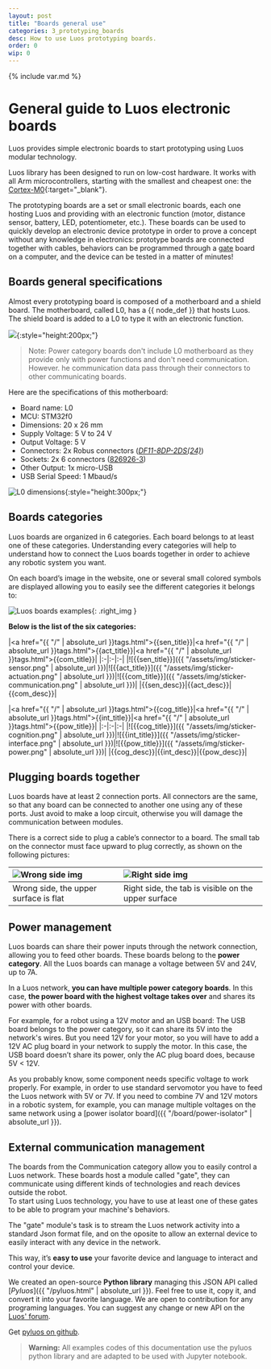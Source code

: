 ```yaml
---
layout: post
title: "Boards general use"
categories: 3_prototyping_boards
desc: How to use Luos prototyping boards.
order: 0
wip: 0
---
```

{% include var.md %}

# General guide to Luos electronic boards

Luos provides simple electronic boards to start prototyping using Luos modular technology.

Luos library has been designed to run on low-cost hardware. It works with all Arm microcontrollers, starting with the smallest and cheapest one: the [Cortex-M0](https://developer.arm.com/ip-products/processors/cortex-m/cortex-m0){:target="_blank"}. 

The prototyping boards are a set or small electronic boards, each one hosting Luos and providing with an electronic function (motor, distance sensor, battery, LED, potentiometer, etc.). These boards can be used to quickly develop an electronic device prototype in order to prove a concept without any knowledge in electronics: prototype boards are connected together with cables, behaviors can be programmed through a [gate](/boards_list/usb) board on a computer, and the device can be tested in a matter of minutes!

## Boards general specifications

Almost every prototyping board is composed of a motherboard and a shield board. The motherboard, called L0, has a {{ node_def }} that hosts Luos. The shield board is added to a L0 to type it with an electronic function.

![](/assets/img/assembly.png){:style="height:200px;"}

> Note: Power category boards don't include L0 motherboard as they provide only with power functions and don't need communication. However. he communication data pass through their connectors to other communicating boards.

Here are the specifications of this motherboard:

 - Board name: L0
 - MCU: STM32f0
 - Dimensions: 20 x 26 mm
 - Supply Voltage: 5 V to 24 V
 - Output Voltage: 5 V
 - Connectors: 2x Robus connectors ([*DF11-8DP-2DS(24)*](https://octopart.com/df11-8dp-2ds%2824%29-hirose-39521447))
 - Sockets: 2x 6 connectors ([826926-3](https://octopart.com/826926-3-te+connectivity-40939547)) 
 - Other Output: 1x micro-USB
 - USB Serial Speed: 1 Mbaud/s

![L0 dimensions](/assets/img/l0-dimensions.png){:style="height:300px;"}

## Boards categories

Luos boards are organized in 6 categories. Each board belongs to at least one of these categories. Understanding every categories will help to understand how to connect the Luos boards together in order to achieve any robotic system you want.

On each board’s image in the website, one or several small colored symbols are displayed allowing you to easily see the different categories it belongs to:

![Luos boards examples](/assets/img/boards_example.png){: .right_img }

**Below is the list of the six categories:**

|<a href="{{ "/" | absolute_url }}tags.html">{{sen_title}}</a>|<a href="{{ "/" | absolute_url }}tags.html">{{act_title}}</a>|<a href="{{ "/" | absolute_url }}tags.html">{{com_title}}</a>|
|:-|:-|:-|
|![{{sen_title}}]({{ "/assets/img/sticker-sensor.png" | absolute_url }})|![{{act_title}}]({{ "/assets/img/sticker-actuation.png" | absolute_url }})|![{{com_title}}]({{ "/assets/img/sticker-communication.png" | absolute_url }})|
|{{sen_desc}}|{{act_desc}}|{{com_desc}}|

|<a href="{{ "/" | absolute_url }}tags.html">{{cog_title}}</a>|<a href="{{ "/" | absolute_url }}tags.html">{{int_title}}</a>|<a href="{{ "/" | absolute_url }}tags.html">{{pow_title}}</a>|
|:-|:-|:-|
|![{{cog_title}}]({{ "/assets/img/sticker-cognition.png" | absolute_url }})|![{{int_title}}]({{ "/assets/img/sticker-interface.png" | absolute_url }})|![{{pow_title}}]({{ "/assets/img/sticker-power.png" | absolute_url }})|
|{{cog_desc}}|{{int_desc}}|{{pow_desc}}|


## <a name="plug"></a>Plugging boards together

Luos boards have at least 2 connection ports. All connectors are the same, so that any board can be connected to another one using any of these ports. Just avoid to make a loop circuit, otherwise you will damage the communication between modules.

There is a correct side to plug a cable’s connector to a board. The small tab on the connector must face upward to plug correctly, as shown on the following pictures:

|![Wrong side img](/assets/img/plug-no.png)|![Right side img](/assets/img/plug-yes.png)|
|:-|:-|
|Wrong side, the upper surface is flat|Right side, the tab is visible on the upper surface|



## Power management

Luos boards can share their power inputs through the network connection, allowing you to feed other boards. These boards belong to the **power category**.
All the Luos boards can manage a voltage between 5V and 24V, up to 7A.

In a Luos network, **you can have multiple power category boards**. In this case, **the power board with the highest voltage takes over** and shares its power with other boards.

For example, for a robot using a 12V motor and an USB board: The USB board belongs to the power category, so it can share its 5V into the network's wires. But you need 12V for your motor, so you will have to add a 12V AC plug board in your network to supply the motor. In this case, the USB board doesn’t share its power, only the AC plug board does, because 5V < 12V.

As you probably know, some component needs specific voltage to work properly. For example, in order to use standard servomotor you have to feed the Luos network with 5V or 7V. If you need to combine 7V and 12V motors in a robotic system, for example, you can manage multiple voltages on the same network using a [power isolator board]({{ "/board/power-isolator" | absolute_url }}).


## External communication management

The boards from the Communication category allow you to easily control a Luos network. These boards host a module called "gate", they can communicate using different kinds of technologies and reach devices outside the robot.<br/>To start using Luos technology, you have to use at least one of these gates to be able to program your machine's behaviors.

The "gate" module's task is to stream the Luos network activity into a standard Json format file, and on the oposite to allow an external device to easily interact with any device in the network.

This way, it’s **easy to use** your favorite device and language to interact and control your device.

We created an open-source **Python library** managing this JSON API called [*Pyluos*]({{ "/pyluos.html" | absolute_url }}). Feel free to use it, copy it, and convert it into your favorite language. We are open to contribution for any programing languages. You can suggest any change or new API on the [Luos' forum](https://forum.luos.io/).

Get [pyluos on github](https://github.com/Luos-Robotics/pyluos).

<blockquote class="warning"><strong>Warning:</strong> All examples codes of this documentation use the pyluos python library and are adapted to be used with Jupyter notebook.</blockquote><br />
